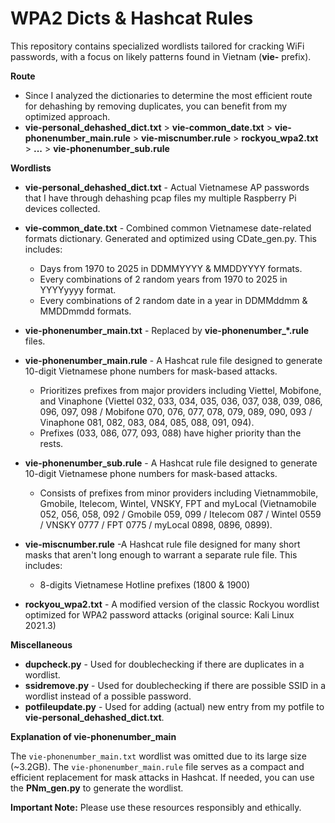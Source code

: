 # WPA2 Dicts & Hashcat Rules

This repository contains specialized wordlists tailored for cracking WiFi passwords, with a focus on likely patterns found in Vietnam (**vie-** prefix).

**Route**
* Since I analyzed the dictionaries to determine the most efficient route for dehashing by removing duplicates, you can benefit from my optimized approach.
* **vie-personal_dehashed_dict.txt** > **vie-common_date.txt** > **vie-phonenumber_main.rule** > **vie-miscnumber.rule** > **rockyou_wpa2.txt** > **...** > **vie-phonenumber_sub.rule**

**Wordlists**

* **vie-personal_dehashed_dict.txt** - Actual Vietnamese AP passwords that I have through dehashing pcap files my multiple Raspberry Pi devices collected.

* **vie-common_date.txt** -  Combined common Vietnamese date-related formats dictionary. Generated and optimized using CDate_gen.py. This includes:
  - Days from 1970 to 2025 in DDMMYYYY & MMDDYYYY formats.
  - Every combinations of 2 random years from 1970 to 2025 in YYYYyyyy format.
  - Every combinations of 2 random date in a year in DDMMddmm & MMDDmmdd formats.

* **vie-phonenumber_main.txt** - Replaced by **vie-phonenumber_*.rule** files.

* **vie-phonenumber_main.rule** - A Hashcat rule file designed to generate 10-digit Vietnamese phone numbers for mask-based attacks.
  - Prioritizes prefixes from major providers including Viettel, Mobifone, and Vinaphone (Viettel 032, 033, 034, 035, 036, 037, 038, 039, 086, 096, 097, 098 / Mobifone 070, 076, 077, 078, 079, 089, 090, 093 / Vinaphone 081, 082, 083, 084, 085, 088, 091, 094).
  - Prefixes (033, 086, 077, 093, 088) have higher priority than the rests.

* **vie-phonenumber_sub.rule** - A Hashcat rule file designed to generate 10-digit Vietnamese phone numbers for mask-based attacks.
  - Consists of prefixes from minor providers including Vietnammobile, Gmobile, Itelecom, Wintel, VNSKY, FPT and myLocal (Vietnamobile 052, 056, 058, 092 / Gmobile 059, 099 / Itelecom 087 / Wintel 0559 / VNSKY 0777 / FPT 0775 / myLocal 0898, 0896, 0899).

* **vie-miscnumber.rule** -A Hashcat rule file designed for many short masks that aren't long enough to warrant a separate rule file. This includes:
  - 8-digits Vietnamese Hotline prefixes (1800 & 1900)
 
* **rockyou_wpa2.txt** - A modified version of the classic Rockyou wordlist optimized for WPA2 password attacks (original source: Kali Linux 2021.3)

**Miscellaneous**

* **dupcheck.py** - Used for doublechecking if there are duplicates in a wordlist.
* **ssidremove.py** - Used for doublechecking if there are possible SSID in a wordlist instead of a possible password.
* **potfileupdate.py** - Used for adding (actual) new entry from my potfile to **vie-personal_dehashed_dict.txt**.

**Explanation of vie-phonenumber_main**

The `vie-phonenumber_main.txt` wordlist was omitted due to its large size (~3.2GB).  The `vie-phonenumber_main.rule` file serves as a compact and efficient replacement for mask attacks in Hashcat. If needed, you can use the **PNm_gen.py** to generate the wordlist.

**Important Note:** Please use these resources responsibly and ethically. 
